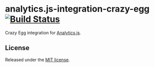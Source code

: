 # analytics.js-integration-crazy-egg [![Build Status][ci-badge]][ci-link]

Crazy Egg integration for [Analytics.js][].

## License

Released under the [MIT license](License.md).


[Analytics.js]: https://segment.com/docs/libraries/analytics.js/
[ci-link]: https://circleci.com/gh/segment-integrations/analytics.js-integration-crazy-egg
[ci-badge]: https://circleci.com/gh/segment-integrations/analytics.js-integration-crazy-egg.svg?style=svg
